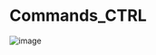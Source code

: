 # Commands_CTRL
![image](https://github.com/Gollandskiy/Commands_CTRL/assets/126692933/b39ae055-5576-41b0-833f-201f6af396c2)
